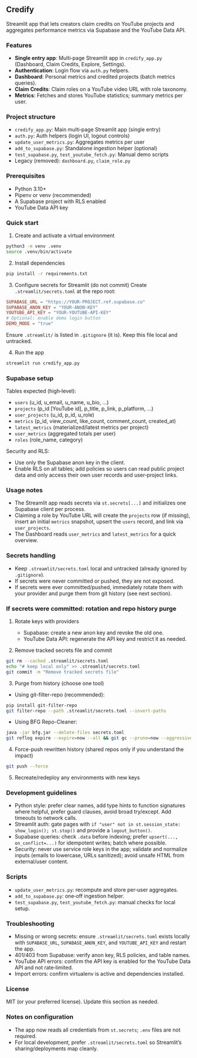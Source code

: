 ## Credify

Streamlit app that lets creators claim credits on YouTube projects and aggregates performance metrics via Supabase and the YouTube Data API.

### Features
- **Single entry app**: Multi‑page Streamlit app in `credify_app.py` (Dashboard, Claim Credits, Explore, Settings).
- **Authentication**: Login flow via `auth.py` helpers.
- **Dashboard**: Personal metrics and credited projects (batch metrics queries).
- **Claim Credits**: Claim roles on a YouTube video URL with role taxonomy.
- **Metrics**: Fetches and stores YouTube statistics; summary metrics per user.

### Project structure
- `credify_app.py`: Main multi‑page Streamlit app (single entry)
- `auth.py`: Auth helpers (login UI, logout controls)
- `update_user_metrics.py`: Aggregates metrics per user
- `add_to_supabase.py`: Standalone ingestion helper (optional)
- `test_supabase.py`, `test_youtube_fetch.py`: Manual demo scripts
- Legacy (removed): `dashboard.py`, `claim_role.py`

### Prerequisites
- Python 3.10+
- Pipenv or venv (recommended)
- A Supabase project with RLS enabled
- YouTube Data API key

### Quick start
1) Create and activate a virtual environment
```bash
python3 -m venv .venv
source .venv/bin/activate
```

2) Install dependencies
```bash
pip install -r requirements.txt
```

3) Configure secrets for Streamlit (do not commit)
Create `.streamlit/secrets.toml` at the repo root:
```toml
SUPABASE_URL = "https://YOUR-PROJECT.ref.supabase.co"
SUPABASE_ANON_KEY = "YOUR-ANON-KEY"
YOUTUBE_API_KEY = "YOUR-YOUTUBE-API-KEY"
# Optional: enable demo login button
DEMO_MODE = "true"
```

Ensure `.streamlit/` is listed in `.gitignore` (it is). Keep this file local and untracked.

4) Run the app
```bash
streamlit run credify_app.py
```

### Supabase setup
Tables expected (high‑level):
- `users` (u_id, u_email, u_name, u_bio, ...)
- `projects` (p_id [YouTube id], p_title, p_link, p_platform, ...)
- `user_projects` (u_id, p_id, u_role)
- `metrics` (p_id, view_count, like_count, comment_count, created_at)
- `latest_metrics` (materialized/latest metrics per project)
- `user_metrics` (aggregated totals per user)
- `roles` (role_name, category)

Security and RLS:
- Use only the Supabase anon key in the client.
- Enable RLS on all tables; add policies so users can read public project data and only access their own user records and user‑project links.

### Usage notes
- The Streamlit app reads secrets via `st.secrets[...]` and initializes one Supabase client per process.
- Claiming a role by YouTube URL will create the `projects` row (if missing), insert an initial `metrics` snapshot, upsert the `users` record, and link via `user_projects`.
- The Dashboard reads `user_metrics` and `latest_metrics` for a quick overview.

### Secrets handling
- Keep `.streamlit/secrets.toml` local and untracked (already ignored by `.gitignore`).
- If secrets were never committed or pushed, they are not exposed.
- If secrets were ever committed/pushed, immediately rotate them with your provider and purge them from git history (see next section).

### If secrets were committed: rotation and repo history purge
1) Rotate keys with providers
   - Supabase: create a new anon key and revoke the old one.
   - YouTube Data API: regenerate the API key and restrict it as needed.

2) Remove tracked secrets file and commit
```bash
git rm --cached .streamlit/secrets.toml
echo "# keep local only" >> .streamlit/secrets.toml
git commit -m "Remove tracked secrets file"
```

3) Purge from history (choose one tool)
- Using git-filter-repo (recommended):
```bash
pip install git-filter-repo
git filter-repo --path .streamlit/secrets.toml --invert-paths
```
- Using BFG Repo-Cleaner:
```bash
java -jar bfg.jar --delete-files secrets.toml
git reflog expire --expire=now --all && git gc --prune=now --aggressive
```

4) Force-push rewritten history (shared repos only if you understand the impact)
```bash
git push --force
```

5) Recreate/redeploy any environments with new keys

### Development guidelines
- Python style: prefer clear names, add type hints to function signatures where helpful, prefer guard clauses, avoid broad try/except. Add timeouts to network calls.
- Streamlit auth: gate pages with `if "user" not in st.session_state: show_login(); st.stop()` and provide a `logout_button()`.
- Supabase queries: check `.data` before indexing; prefer `upsert(..., on_conflict=...)` for idempotent writes; batch where possible.
- Security: never use service role keys in the app; validate and normalize inputs (emails to lowercase, URLs sanitized); avoid unsafe HTML from external/user content.

### Scripts
- `update_user_metrics.py`: recompute and store per‑user aggregates.
- `add_to_supabase.py`: one‑off ingestion helper.
- `test_supabase.py`, `test_youtube_fetch.py`: manual checks for local setup.

### Troubleshooting
- Missing or wrong secrets: ensure `.streamlit/secrets.toml` exists locally with `SUPABASE_URL`, `SUPABASE_ANON_KEY`, and `YOUTUBE_API_KEY` and restart the app.
- 401/403 from Supabase: verify anon key, RLS policies, and table names.
- YouTube API errors: confirm the API key is enabled for the YouTube Data API and not rate‑limited.
- Import errors: confirm virtualenv is active and dependencies installed.

### License
MIT (or your preferred license). Update this section as needed.

### Notes on configuration

- The app now reads all credentials from `st.secrets`; `.env` files are not required.
- For local development, prefer `.streamlit/secrets.toml` so Streamlit’s sharing/deployments map cleanly.




